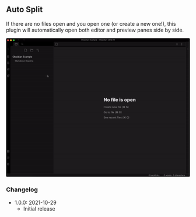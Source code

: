 ## Auto Split

If there are no files open and you open one (or create a new one!), this plugin will automatically open both editor and preview panes side by side.

![](preview.gif)

### Changelog

- 1.0.0: 2021-10-29
    - Initial release